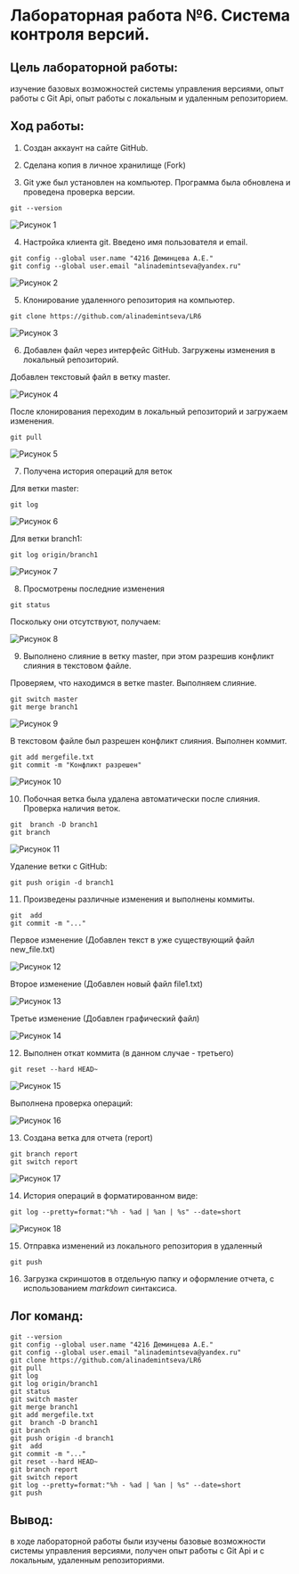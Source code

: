 # Лабораторная работа №6. Система контроля версий.
## Цель лабораторной работы:
изучение базовых возможностей системы управления версиями, опыт работы с Git Api, опыт работы с локальным и удаленным репозиторием.
## Ход работы:
1. Создан аккаунт на сайте GitHub.
2. Сделана копия в личное хранилище (Fork)

3. Git уже был установлен на компьютер. Программа была обновлена и проведена проверка версии.
  ```
  git --version
  ```
  ![Рисунок 1](https://github.com/alinademintseva/LR6/blob/report/screenshots/2_version.PNG)

4. Настройка клиента git. Введено имя пользователя и email.
  ```
  git config --global user.name "4216 Деминцева А.Е."
  git config --global user.email "alinademintseva@yandex.ru"
  ```
  ![Рисунок 2](https://github.com/alinademintseva/LR6/blob/report/screenshots/3_config.PNG)

5. Клонирование удаленного репозитория на компьютер.
  ```
  git clone https://github.com/alinademintseva/LR6
  ```
  ![Рисунок 3](https://github.com/alinademintseva/LR6/blob/report/screenshots/3_3.PNG)

6. Добавлен файл через интерфейс GitHub. Загружены изменения в локальный репозиторий.  

  Добавлен текстовый файл в ветку master.

  ![Рисунок 4](https://github.com/alinademintseva/LR6/blob/report/screenshots/4_add%20file.PNG)

  После клонирования переходим в локальный репозиторий и загружаем изменения.
  ```
  git pull
  ```
  ![Рисунок 5](https://github.com/alinademintseva/LR6/blob/report/screenshots/5_pull.PNG)

7. Получена история операций для веток
   
  Для ветки master:
  ```
  git log
  ```
  ![Рисунок 6](https://github.com/alinademintseva/LR6/blob/report/screenshots/6_changes_master.PNG)
  
  Для ветки branch1:  
  ```
  git log origin/branch1
  ```
  ![Рисунок 7](https://github.com/alinademintseva/LR6/blob/report/screenshots/7_changes_branch1.PNG)

8. Просмотрены последние изменения
   
  ```
  git status
  ```
  Поскольку они отсутствуют, получаем:
  
  ![Рисунок 8](https://github.com/alinademintseva/LR6/blob/report/screenshots/8_changes.PNG)

9. Выполнено слияние в ветку master, при этом разрешив конфликт слияния в текстовом файле.
    
  Проверяем, что находимся в ветке master. Выполняем слияние.
   
  ```
  git switch master
  git merge branch1
  ```

  ![Рисунок 9](https://github.com/alinademintseva/LR6/blob/report/screenshots/9_merge.PNG)

  В текстовом файле был разрешен конфликт слияния. Выполнен коммит.
  
  ```
  git add mergefile.txt
  git commit -m "Конфликт разрешен"
  ```

   ![Рисунок 10](https://github.com/alinademintseva/LR6/blob/report/screenshots/10_conflict.PNG)

10. Побочная ветка была удалена автоматически после слияния. Проверка наличия веток.

  ```
  git  branch -D branch1
  git branch
  ```
  
  ![Рисунок 11](https://github.com/alinademintseva/LR6/blob/report/screenshots/11_del%20branch1.PNG)

  Удаление ветки с GitHub:

  ```
  git push origin -d branch1
  ```
  

11. Произведены различные изменения и выполнены коммиты.

  ```
  git  add
  git commit -m "..."
  ```

  Первое изменение (Добавлен текст в уже существующий файл new_file.txt)

  ![Рисунок 12](https://github.com/alinademintseva/LR6/blob/report/screenshots/commit1.PNG)

  Второе изменение (Добавлен новый файл file1.txt)

  ![Рисунок 13](https://github.com/alinademintseva/LR6/blob/report/screenshots/commit2.PNG)

  Третье изменение (Добавлен графический файл)

  ![Рисунок 14](https://github.com/alinademintseva/LR6/blob/report/screenshots/commit3.PNG)

12. Выполнен откат коммита (в данном случае - третьего)
    
  ```
  git reset --hard HEAD~
  ```

  ![Рисунок 15](https://github.com/alinademintseva/LR6/blob/report/screenshots/del%203%20commit.PNG)

  Выполнена проверка операций:

  ![Рисунок 16](https://github.com/alinademintseva/LR6/blob/report/screenshots/operations%20after%20del%20commit3.PNG)

13. Создана ветка для отчета (report)

  ```
  git branch report
  git switch report
  ```
  ![Рисунок 17](https://github.com/alinademintseva/LR6/blob/report/screenshots/create%20branch%20report.PNG)

14. История операций в форматированном виде:

  ```
  git log --pretty=format:"%h - %ad | %an | %s" --date=short
  ```
  ![Рисунок 18](https://github.com/alinademintseva/LR6/blob/report/screenshots/short%20list.PNG)

15. Отправка изменений из локального репозитория в удаленный

  ```
  git push
  ```
16. Загрузка скриншотов в отдельную папку и оформление отчета, с использованием *markdown* синтаксиса.


## Лог команд:

  ```
  git --version
  git config --global user.name "4216 Деминцева А.Е."
  git config --global user.email "alinademintseva@yandex.ru"
  git clone https://github.com/alinademintseva/LR6
  git pull
  git log
  git log origin/branch1
  git status
  git switch master
  git merge branch1
  git add mergefile.txt
  git  branch -D branch1
  git branch
  git push origin -d branch1
  git  add
  git commit -m "..."
  git reset --hard HEAD~
  git branch report
  git switch report
  git log --pretty=format:"%h - %ad | %an | %s" --date=short
  git push
  ```

## Вывод:
в ходе лабораторной работы были изучены базовые возможности системы управления версиями, получен опыт работы с Git Api и с локальным, удаленным репозиториями.
  




    
  
  
  
    


  
    

  

  

  

    

  




